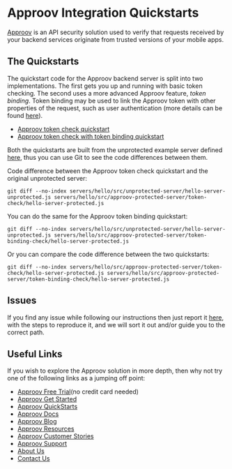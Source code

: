 # Approov Integration Quickstarts

[Approov](https://approov.io) is an API security solution used to verify that requests received by your backend services originate from trusted versions of your mobile apps.


## The Quickstarts

The quickstart code for the Approov backend server is split into two implementations. The first gets you up and running with basic token checking. The second uses a more advanced Approov feature, _token binding_. Token binding may be used to link the Approov token with other properties of the request, such as user authentication (more details can be found [here](https://approov.io/docs/latest/approov-usage-documentation/#token-binding)).
* [Approov token check quickstart](/docs/APPROOV_TOKEN_QUICKSTART.md)
* [Approov token check with token binding quickstart](/docs/APPROOV_TOKEN_BINDING_QUICKSTART.md)

Both the quickstarts are built from the unprotected example server defined [here](/servers/hello/src/unprotected-server/hello-server-unprotected.js), thus you can use Git to see the code differences between them.

Code difference between the Approov token check quickstart and the original unprotected server:

```
git diff --no-index servers/hello/src/unprotected-server/hello-server-unprotected.js servers/hello/src/approov-protected-server/token-check/hello-server-protected.js
```

You can do the same for the Approov token binding quickstart:

```
git diff --no-index servers/hello/src/unprotected-server/hello-server-unprotected.js servers/hello/src/approov-protected-server/token-binding-check/hello-server-protected.js
```

Or you can compare the code difference between the two quickstarts:

```
git diff --no-index servers/hello/src/approov-protected-server/token-check/hello-server-protected.js servers/hello/src/approov-protected-server/token-binding-check/hello-server-protected.js
```


## Issues

If you find any issue while following our instructions then just report it [here](https://github.com/approov/quickstart-nodejs-express-token-check/issues), with the steps to reproduce it, and we will sort it out and/or guide you to the correct path.


## Useful Links

If you wish to explore the Approov solution in more depth, then why not try one of the following links as a jumping off point:

* [Approov Free Trial](https://approov.io/signup)(no credit card needed)
* [Approov Get Started](https://approov.io/product/demo)
* [Approov QuickStarts](https://approov.io/docs/latest/approov-integration-examples/)
* [Approov Docs](https://approov.io/docs)
* [Approov Blog](https://approov.io/blog/)
* [Approov Resources](https://approov.io/resource/)
* [Approov Customer Stories](https://approov.io/customer)
* [Approov Support](https://approov.zendesk.com/hc/en-gb/requests/new)
* [About Us](https://approov.io/company)
* [Contact Us](https://approov.io/contact)
